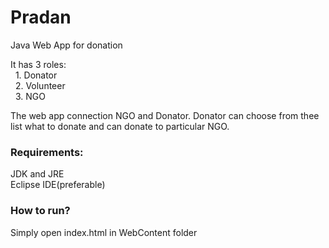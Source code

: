 # Pradan
 Java Web App for donation
 
 It has 3 roles:  
    &nbsp;&nbsp;1.&nbsp;Donator  
    &nbsp;&nbsp;2.&nbsp;Volunteer  
    &nbsp;&nbsp;3.&nbsp;NGO
 
 The web app connection NGO and Donator. Donator can choose from thee list what to donate and can donate to particular NGO.
 
 ### Requirements:
 
 JDK and JRE  
 Eclipse IDE(preferable)
 
 ### How to run?
 
 Simply open index.html in WebContent folder
